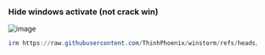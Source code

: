 ### Hide windows activate (not crack win)
![image](https://github.com/user-attachments/assets/88f1e6bd-8de5-4456-8b58-61c1b152f73d)
```ps1
irm https://raw.githubusercontent.com/ThinhPhoenix/winstorm/refs/heads/main/wis_hideactivate.ps1 | iex
```
